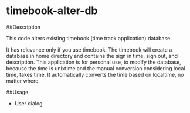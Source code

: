 # timebook-alter-db

##Description

This code alters existing timebook (time track application) database.

It has relevance only if you use timebook. The timebook will create a database in home directory and contains 
the sign in time, sign out, and description. 
This application is for personal use, to modify the database, because the time is unixtime and the manual conversion considering local time, takes time. 
It automatically converts the time based on localtime, no matter where.

##Usage

* User dialog
